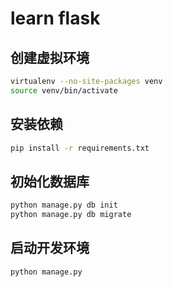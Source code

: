 # learn flask


## 创建虚拟环境
```bash
virtualenv --no-site-packages venv
source venv/bin/activate
```

## 安装依赖
```bash
pip install -r requirements.txt 
```

## 初始化数据库 
```bash
python manage.py db init  
python manage.py db migrate  
```

## 启动开发环境
```bash
python manage.py
```